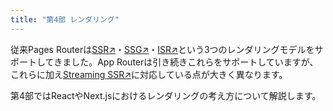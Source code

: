 ```yaml
---
title: "第4部 レンダリング"
---
```


従来Pages Routerは[SSR↗︎](https://nextjs.org/docs/pages/building-your-application/rendering/server-side-rendering)・[SSG↗︎](https://nextjs.org/docs/pages/building-your-application/rendering/static-site-generation)・[ISR↗︎](https://nextjs.org/docs/pages/building-your-application/data-fetching/incremental-static-regeneration)という3つのレンダリングモデルをサポートしてきました。App Routerは引き続きこれらをサポートしていますが、これらに加え[Streaming SSR↗︎](https://nextjs.org/docs/app/getting-started/linking-and-navigating#streaming)に対応している点が大きく異なります。

第4部ではReactやNext.jsにおけるレンダリングの考え方について解説します。
